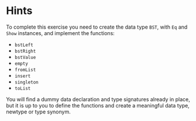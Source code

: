 # Hints

To complete this exercise you need to create the data type `BST`,
with `Eq` and `Show` instances, and implement the functions:

- `bstLeft`
- `bstRight`
- `bstValue`
- `empty`
- `fromList`
- `insert`
- `singleton`
- `toList`

You will find a dummy data declaration and type signatures already in place,
but it is up to you to define the functions and create a meaningful data type,
newtype or type synonym.
